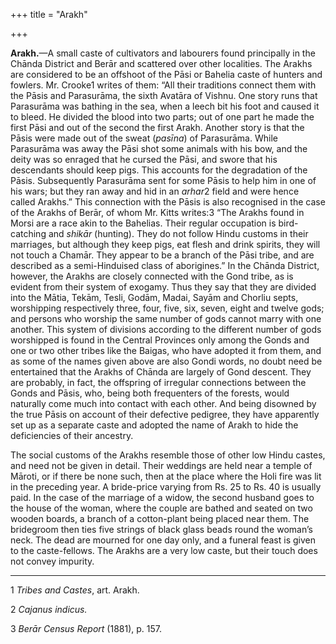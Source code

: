 +++
title = "Arakh"

+++

**Arakh.**—A small caste of cultivators and labourers found principally in the Chānda District and Berār and scattered over other localities. The Arakhs are considered to be an offshoot of the Pāsi or Bahelia caste of hunters and fowlers. Mr. Crooke1 writes of them: “All their traditions connect them with the Pāsis and Parasurāma, the sixth Avatāra of Vishnu. One story runs that Parasurāma was bathing in the sea, when a leech bit his foot and caused it to bleed. He divided the blood into two parts; out of one part he made the first Pāsi and out of the second the first Arakh. Another story is that the Pāsis were made out of the sweat \(*pasīna*\) of Parasurāma. While Parasurāma was away the Pāsi shot some animals with his bow, and the deity was so enraged that he cursed the Pāsi, and swore that his descendants should keep pigs. This accounts for the degradation of the Pāsis. Subsequently Parasurāma sent for some Pāsis to help him in one of his wars; but they ran away and hid in an *arhar*2 field and were hence called Arakhs.” This connection with the Pāsis is also recognised in the case of the Arakhs of Berār, of whom Mr. Kitts writes:3 “The Arakhs found in Morsi are a race akin to the Bahelias. Their regular occupation is bird-catching and *shikār* \(hunting\). They do not follow Hindu customs in their marriages, but although they keep pigs, eat flesh and drink spirits, they will not touch a Chamār. They appear to be a branch of the Pāsi tribe, and are described as a semi-Hinduised class of aborigines.” In the Chānda District, however, the Arakhs are closely connected with the Gond tribe, as is evident from their system of exogamy. Thus they say that they are divided into the Mātia, Tekām, Tesli, Godām, Madai, Sayām and Chorliu septs, worshipping respectively three, four, five, six, seven, eight and twelve gods; and persons who worship the same number of gods cannot marry with one another. This system of divisions according to the different number of gods worshipped is found in the Central Provinces only among the Gonds and one or two other tribes like the Baigas, who have adopted it from them, and as some of the names given above are also Gondi words, no doubt need be entertained that the Arakhs of Chānda are largely of Gond descent. They are probably, in fact, the offspring of irregular connections between the Gonds and Pāsis, who, being both frequenters of the forests, would naturally come much into contact with each other. And being disowned by the true Pāsis on account of their defective pedigree, they have apparently set up as a separate caste and adopted the name of Arakh to hide the deficiencies of their ancestry. 

The social customs of the Arakhs resemble those of other low Hindu castes, and need not be given in detail. Their weddings are held near a temple of Māroti, or if there be none such, then at the place where the Holi fire was lit in the preceding year. A bride-price varying from Rs. 25 to Rs. 40 is usually paid. In the case of the marriage of a widow, the second husband goes to the house of the woman, where the couple are bathed and seated on two wooden boards, a branch of a cotton-plant being placed near them. The bridegroom then ties five strings of black glass beads round the woman’s neck. The dead are mourned for one day only, and a funeral feast is given to the caste-fellows. The Arakhs are a very low caste, but their touch does not convey impurity. 


* * *

1 *Tribes and Castes*, art. Arakh. 

2 *Cajanus indicus.*

3 *Berār Census Report* \(1881\), p. 157. 



